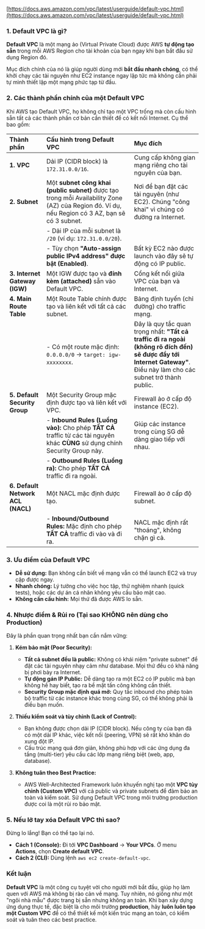 [https://docs.aws.amazon.com/vpc/latest/userguide/default-vpc.html](https://docs.aws.amazon.com/vpc/latest/userguide/default-vpc.html)

### **1. Default VPC là gì?**

**Default VPC** là một mạng ảo (Virtual Private Cloud) được AWS **tự động tạo sẵn** trong mỗi AWS Region cho tài khoản của bạn ngay khi bạn bắt đầu sử dụng Region đó.

Mục đích chính của nó là giúp người dùng mới **bắt đầu nhanh chóng**, có thể khởi chạy các tài nguyên như EC2 instance ngay lập tức mà không cần phải tự mình thiết lập một mạng phức tạp từ đầu.

### **2. Các thành phần chính của một Default VPC**

Khi AWS tạo Default VPC, họ không chỉ tạo một VPC trống mà còn cấu hình sẵn tất cả các thành phần cơ bản cần thiết để có kết nối Internet. Cụ thể bao gồm:

| Thành phần | Cấu hình trong Default VPC | Mục đích |
| :--- | :--- | :--- |
| **1. VPC** | Dải IP (CIDR block) là `172.31.0.0/16`. | Cung cấp không gian mạng riêng cho tài nguyên của bạn. |
| **2. Subnet** | Một **subnet công khai (public subnet)** được tạo trong mỗi Availability Zone (AZ) của Region đó. Ví dụ, nếu Region có 3 AZ, bạn sẽ có 3 subnet. | Nơi để bạn đặt các tài nguyên (như EC2). Chúng "công khai" vì chúng có đường ra Internet. |
| | - Dải IP của mỗi subnet là `/20` (ví dụ: `172.31.0.0/20`). | |
| | - Tùy chọn **"Auto-assign public IPv4 address" được bật (Enabled)**. | Bất kỳ EC2 nào được launch vào đây sẽ tự động có IP public. |
| **3. Internet Gateway (IGW)** | Một IGW được tạo và **đính kèm (attached)** sẵn vào Default VPC. | Cổng kết nối giữa VPC của bạn và Internet. |
| **4. Main Route Table** | Một Route Table chính được tạo và liên kết với tất cả các subnet. | Bảng định tuyến (chỉ đường) cho traffic mạng. |
| | - Có một route mặc định: `0.0.0.0/0` → `target: igw-xxxxxxxx`. | Đây là quy tắc quan trọng nhất: **"Tất cả traffic đi ra ngoài (không rõ đích đến) sẽ được đẩy tới Internet Gateway"**. Điều này làm cho các subnet trở thành public. |
| **5. Default Security Group** | Một Security Group mặc định được tạo và liên kết với VPC. | Firewall ảo ở cấp độ instance (EC2). |
| | - **Inbound Rules (Luồng vào):** Cho phép **TẤT CẢ** traffic từ các tài nguyên khác **CÙNG** sử dụng chính Security Group này. | Giúp các instance trong cùng SG dễ dàng giao tiếp với nhau. |
| | - **Outbound Rules (Luồng ra):** Cho phép **TẤT CẢ** traffic đi ra ngoài. | |
| **6. Default Network ACL (NACL)** | Một NACL mặc định được tạo. | Firewall ảo ở cấp độ subnet. |
| | - **Inbound/Outbound Rules:** Mặc định cho phép **TẤT CẢ** traffic đi vào và đi ra. | NACL mặc định rất "thoáng", không chặn gì cả. |

### **3. Ưu điểm của Default VPC**

*   **Dễ sử dụng:** Bạn không cần biết về mạng vẫn có thể launch EC2 và truy cập được ngay.
*   **Nhanh chóng:** Lý tưởng cho việc học tập, thử nghiệm nhanh (quick tests), hoặc các dự án cá nhân không yêu cầu bảo mật cao.
*   **Không cần cấu hình:** Mọi thứ đã được AWS lo sẵn.

### **4. Nhược điểm & Rủi ro (Tại sao KHÔNG nên dùng cho Production)**

Đây là phần quan trọng nhất bạn cần nắm vững:

1.  **Kém bảo mật (Poor Security):**
    *   **Tất cả subnet đều là public:** Không có khái niệm "private subnet" để đặt các tài nguyên nhạy cảm như database. Mọi thứ đều có khả năng bị phơi bày ra Internet.
    *   **Tự động gán IP Public:** Dễ dàng tạo ra một EC2 có IP public mà bạn không hề hay biết, tạo ra bề mặt tấn công không cần thiết.
    *   **Security Group mặc định quá mở:** Quy tắc inbound cho phép toàn bộ traffic từ các instance khác trong cùng SG, có thể không phải là điều bạn muốn.

2.  **Thiếu kiểm soát và tùy chỉnh (Lack of Control):**
    *   Bạn không được chọn dải IP (CIDR block). Nếu công ty của bạn đã có một dải IP khác, việc kết nối (peering, VPN) sẽ rất khó khăn do xung đột IP.
    *   Cấu trúc mạng quá đơn giản, không phù hợp với các ứng dụng đa tầng (multi-tier) yêu cầu các lớp mạng riêng biệt (web, app, database).

3.  **Không tuân theo Best Practice:**
    *   AWS Well-Architected Framework luôn khuyến nghị tạo một **VPC tùy chỉnh (Custom VPC)** với cả public và private subnets để đảm bảo an toàn và kiểm soát. Sử dụng Default VPC trong môi trường production được coi là một rủi ro bảo mật.

### **5. Nếu lỡ tay xóa Default VPC thì sao?**

Đừng lo lắng! Bạn có thể tạo lại nó.
*   **Cách 1 (Console):** Đi tới **VPC Dashboard** → **Your VPCs**. Ở menu **Actions**, chọn **Create default VPC**.
*   **Cách 2 (CLI):** Dùng lệnh `aws ec2 create-default-vpc`.

### **Kết luận**

**Default VPC** là một công cụ tuyệt vời cho người mới bắt đầu, giúp họ làm quen với AWS mà không bị rào cản về mạng. Tuy nhiên, nó giống như một "ngôi nhà mẫu" được trang bị sẵn nhưng không an toàn. Khi bạn xây dựng ứng dụng thực tế, đặc biệt là cho môi trường **production**, hãy **luôn luôn tạo một Custom VPC** để có thể thiết kế một kiến trúc mạng an toàn, có kiểm soát và tuân theo các best practice.
